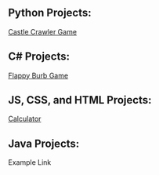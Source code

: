 <meta http-equiv='cache-control' content='no-cache'> 
<meta http-equiv='expires' content='0'> 
<meta http-equiv='pragma' content='no-cache'>


<h2>Python Projects:</h2>
   

<a href="https://github.com/JacobH123/Castle-Crawler-text-based-game"> Castle Crawler Game </a>

<h2>C# Projects:</h2>

<a href="https://github.com/JacobH123/Flappy-Burb"> Flappy Burb Game </a>

<h2>JS, CSS, and HTML Projects:</h2>

<a href="https://github.com/JacobH123/RSA-Calculator"> Calculator </a>

 <h2>Java Projects:</h2>
 
Example Link
